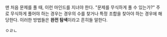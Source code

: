 맨 처음 문제를 풀 때, 이런 마인드를 지녀야 한다. "문제를 무식하게 풀 수 있는가?"
주로 무식하게 풀어야 하는 경우는 경우의 수를 찾거나 특정 조합을 찾아야 하는 경우에 해당한다.
이러한 방법들은 <b>완전 탐색</b>이라고 흔히들 말한다.

ㅇㄹㄴ
